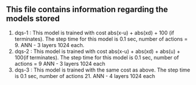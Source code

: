 ## This file contains information regarding the models stored

1) dqs-1 : This model is trained with cost abs(x-u) + abs(xd) + 100 (if terminates). The step time for this model is 0.1 sec, number of actions = 9.
	ANN - 3 layers 1024 each.
2) dqs-2 : This model is trained with cost abs(x-u) + abs(xd) + abs(u) + 100(if terminates). The step time for this model is 0.1 sec, number of actions = 9
	ANN - 3 layers 1024 each
3) dqs-3 : This model is trained with the same cost as above. The step time is 0.1 sec, number of actions 21. 
	ANN - 4 layers 1024 each
